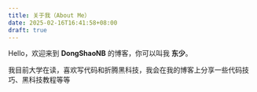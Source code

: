 ```yaml
---
title: 关于我（About Me）
date: 2025-02-16T16:41:58+08:00
draft: true
---
```


Hello，欢迎来到 **DongShaoNB** 的博客，你可以叫我 **东少**。

我目前大学在读，喜欢写代码和折腾黑科技，我会在我的博客上分享一些代码技巧、黑科技教程等等